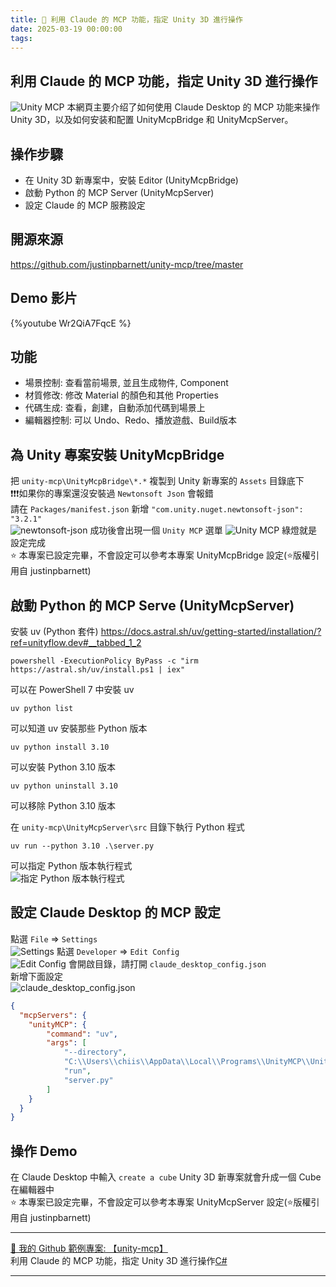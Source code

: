 ```yaml
---
title: 🔗 利用 Claude 的 MCP 功能，指定 Unity 3D 進行操作
date: 2025-03-19 00:00:00
tags:
---
```


## 利用 Claude 的 MCP 功能，指定 Unity 3D 進行操作
![Unity MCP](../images/unity-mcp/Unity-MCP01.png)
本網頁主要介绍了如何使用 Claude Desktop 的 MCP 功能来操作 Unity 3D，以及如何安装和配置 UnityMcpBridge 和 UnityMcpServer。

<!-- more -->

## 操作步驟
- 在 Unity 3D 新專案中，安裝 Editor (UnityMcpBridge)  
- 啟動 Python 的 MCP Server (UnityMcpServer)  
- 設定 Claude 的 MCP 服務設定  
## 開源來源
https://github.com/justinpbarnett/unity-mcp/tree/master

## Demo 影片
{%youtube Wr2QiA7FqcE %}

## 功能
- 場景控制: 查看當前場景, 並且生成物件, Component
- 材質修改: 修改 Material 的顏色和其他 Properties
- 代碼生成: 查看，創建，自動添加代碼到場景上
- 編輯器控制: 可以 Undo、Redo、播放遊戲、Build版本

## 為 Unity 專案安裝 UnityMcpBridge
把 `unity-mcp\UnityMcpBridge\*.*` 複製到 Unity 新專案的 `Assets` 目錄底下  
❗❗❗如果你的專案還沒安裝過 `Newtonsoft Json` 會報錯  
請在 `Packages/manifest.json` 新增 `"com.unity.nuget.newtonsoft-json": "3.2.1"`  
![newtonsoft-json](../images/unity-mcp/Unity-MCP02.png)
成功後會出現一個 `Unity MCP` 選單
![Unity MCP](../images/unity-mcp/Unity-MCP01.png)
綠燈就是設定完成  
⭐ 本專案已設定完畢，不會設定可以參考本專案 UnityMcpBridge 設定(⭐版權引用自 justinpbarnett)

## 啟動 Python 的 MCP Serve (UnityMcpServer)
安裝 uv (Python 套件) https://docs.astral.sh/uv/getting-started/installation/?ref=unityflow.dev#__tabbed_1_2
```shell
powershell -ExecutionPolicy ByPass -c "irm https://astral.sh/uv/install.ps1 | iex"
```
可以在 PowerShell 7 中安裝 uv  
```
uv python list
```
可以知道 uv 安裝那些 Python 版本  
```
uv python install 3.10
```
可以安裝 Python 3.10 版本  
```
uv python uninstall 3.10
```
可以移除 Python 3.10 版本  

在 `unity-mcp\UnityMcpServer\src` 目錄下執行 Python 程式  
```
uv run --python 3.10 .\server.py
```
可以指定 Python 版本執行程式  
![指定 Python 版本執行程式](../images/unity-mcp/unity-MCP06.png)

## 設定 Claude Desktop 的 MCP 設定
點選 `File` => `Settings`  
![Settings](../images/unity-mcp/unity-MCP03.png)
點選 `Developer` => `Edit Config`  
![Edit Config](../images/unity-mcp/unity-MCP04.png)
會開啟目錄，請打開 `claude_desktop_config.json`  
新增下面設定  
![claude_desktop_config.json](../images/unity-mcp/unity-MCP05.png)
```json
{
  "mcpServers": {
    "unityMCP": {
        "command": "uv",
        "args": [
            "--directory",
            "C:\\Users\\chiis\\AppData\\Local\\Programs\\UnityMCP\\UnityMcpServer\\src",
            "run",
            "server.py"
        ]
    }
  }
}
```

## 操作 Demo
在 Claude Desktop 中輸入 `create a cube` Unity 3D 新專案就會升成一個 Cube 在編輯器中  
⭐ 本專案已設定完畢，不會設定可以參考本專案 UnityMcpServer 設定(⭐版權引用自 justinpbarnett)

---

[🔗 我的 Github 範例專案: 【unity-mcp】](https://github.com/chiisen/unity-mcp)  
利用 Claude 的 MCP 功能，指定 Unity 3D 進行操作[C#](https://img.shields.io/badge/c%23-%23239120.svg?style=for-the-badge&logo=csharp&logoColor=white)   

---
